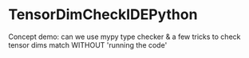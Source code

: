 # TensorDimCheckIDEPython
Concept demo: can we use mypy type checker &amp; a few tricks to check tensor dims match WITHOUT 'running the code'
